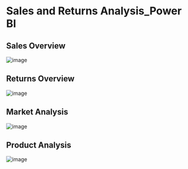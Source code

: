 # Sales and Returns Analysis_Power BI
## Sales Overview
![image](https://github.com/user-attachments/assets/25524d8a-c04c-4cc0-99f8-c632a9eed294)
## Returns Overview
![image](https://github.com/user-attachments/assets/46ad8006-5b28-4cd9-bcc3-b301ac2d6d90)
## Market Analysis
![image](https://github.com/user-attachments/assets/4294487e-25ad-4939-9bc6-be6699bed9a5)
## Product Analysis
![image](https://github.com/user-attachments/assets/26484a08-6515-42ec-9df7-56a8b1a7fd8b)
